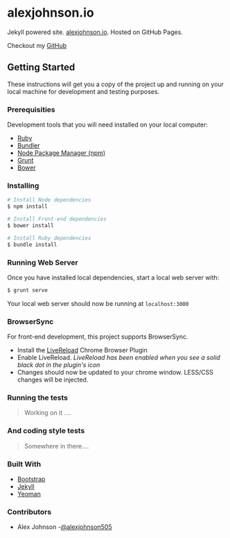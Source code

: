 # alexjohnson.io

Jekyll powered site. [alexjohnson.io](http://alexjohnson.io). Hosted on GitHub Pages.

Checkout my [GitHub](https://github.com/alexjohnson505)

## Getting Started

These instructions will get you a copy of the project up and running on your local machine for development and testing purposes. 

### Prerequisities

Development tools that you will need installed on your local computer:

* [Ruby](...)
* [Bundler](...)
* [Node Package Manager (npm)](http://blog.npmjs.org/post/85484771375/how-to-install-npm)
* [Grunt](...)
* [Bower](http://bower.io/)


### Installing

```sh
# Install Node dependencies
$ npm install
```

```sh
# Install Front-end dependencies
$ bower install
```

```sh
# Install Ruby dependencies
$ bundle install
````

### Running Web Server

Once you have installed local dependencies, start a local web server with:

``` sh
$ grunt serve
```

Your local web server should now be running at ``localhost:3000``

### BrowserSync

For front-end development, this project supports BrowserSync. 

* Install the [LiveReload](https://chrome.google.com/webstore/detail/livereload/jnihajbhpnppcggbcgedagnkighmdlei?hl=en) Chrome Browser Plugin
* Enable LiveReload. *LiveReload has been enabled when you see a solid black dot in the plugin's icon*
* Changes should now be updated to your chrome window. LESS/CSS changes will be injected.

### Running the tests

> Working on it ....

### And coding style tests

> Somewhere in there....

### Built With

* [Bootstrap](http://getbootstrap.com/)
* [Jekyll](...)
* [Yeoman](https://github.com/robwierzbowski/generator-jekyllrb)

### Contributors

* Alex Johnson -[@alexjohnson505](https://github.com/alexjohnson505)
